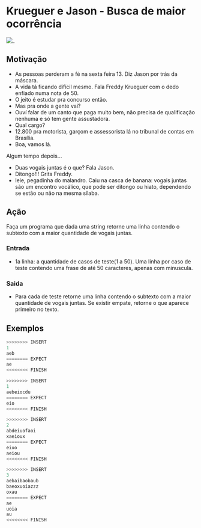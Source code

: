 # Krueguer e Jason - Busca de maior ocorrência

![_](https://raw.githubusercontent.com/qxcodefup/arcade/master/base/krueguer/cover.jpg)

## Motivação

* As pessoas perderam a fé na sexta feira 13. Diz Jason por trás da máscara.
* A vida tá ficando difícil mesmo. Fala Freddy Krueguer com o dedo enfiado numa nota de 50.
* O jeito é estudar pra concurso então.
* Mas pra onde a gente vai?
* Ouví falar de um canto que paga muito bem, não precisa de qualificação nenhuma e só tem gente assustadora.
* Qual cargo?
* 12.800 pra motorista, garçom e assessorista lá no tribunal de contas em Brasília.
* Boa, vamos lá.

Algum tempo depois...

* Duas vogais juntas é o que? Fala Jason.
* Ditongo!!! Grita Freddy.
* Ieie, pegadinha do malandro. Caiu na casca de banana: vogais juntas são um encontro vocálico, que pode ser ditongo ou hiato, dependendo se estão ou não na mesma sílaba.

## Ação

Faça um programa que dada uma string retorne uma linha contendo o subtexto com a maior quantidade de vogais juntas.

### Entrada

* 1a linha: a quantidade de casos de teste(1 a 50). Uma linha por caso de teste contendo uma frase de até 50 caracteres, apenas com minuscula.

### Saida

* Para cada de teste retorne uma linha contendo o subtexto com a maior quantidade de vogais juntas. Se existir empate, retorne o que aparece primeiro no texto.

## Exemplos

``` py
>>>>>>>> INSERT
1
aeb
======== EXPECT
ae
<<<<<<<< FINISH
```

```py
>>>>>>>> INSERT
1
aebeiocdu
======== EXPECT
eio
<<<<<<<< FINISH
```

```py
>>>>>>>> INSERT
2
abdeiuofaoi
xaeioux
======== EXPECT
eiuo
aeiou
<<<<<<<< FINISH
```

```py
>>>>>>>> INSERT
3
aebaibaobaub
baeoxuoiazzz
oxau
======== EXPECT
ae
uoia
au
<<<<<<<< FINISH
```
